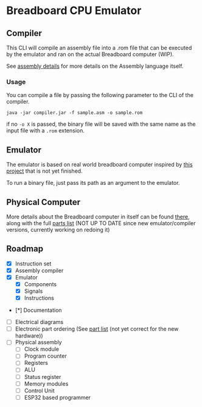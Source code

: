 # Breadboard CPU Emulator

## Compiler

This CLI will compile an assembly file into a .rom file that can be executed by the emulator and ran on the actual Breadboard computer (WIP).

See [assembly details](/assembly.md) for more details on the Assembly language itself.

### Usage
You can compile a file by passing the following parameter to the CLI of the compiler.
```
java -jar compiler.jar -f sample.asm -o sample.rom
```
if no ``-o X`` is passed, the binary file will be saved with the same name as the input file with a ``.rom`` extension.

## Emulator
The emulator is based on real world breadboard computer inspired by [this project](https://eater.net/8bit) that is not yet finished.

To run a binary file, just pass its path as an argument to the emulator.

## Physical Computer
More details about the Breadboard computer in itself can be found [there](docs/modules.md), along with the full [parts list](docs/parts_list.md)  (NOT UP TO DATE since new emulator/compiler versions, currently working on redoing it)

## Roadmap
* [x] Instruction set
* [x] Assembly compiler
* [x] Emulator
  * [x] Components
  * [x] Signals
  * [x] Instructions
* [*] Documentation
* [ ] Electrical diagrams
* [ ] Electronic part ordering (See [part list](/parts_list.md) (not yet correct for the new hardware))
* [ ] Physical assembly
  * [ ] Clock module
  * [ ] Program counter
  * [ ] Registers
  * [ ] ALU
  * [ ] Status register
  * [ ] Memory modules
  * [ ] Control Unit
  * [ ] ESP32 based programmer